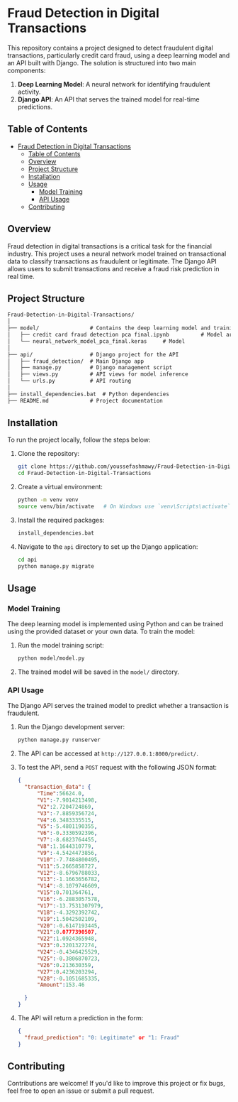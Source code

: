 # Fraud Detection in Digital Transactions

This repository contains a project designed to detect fraudulent digital transactions, particularly credit card fraud, using a deep learning model and an API built with Django. The solution is structured into two main components:

1. **Deep Learning Model**: A neural network for identifying fraudulent activity.
2. **Django API**: An API that serves the trained model for real-time predictions.

## Table of Contents

- [Fraud Detection in Digital Transactions](#fraud-detection-in-digital-transactions)
  - [Table of Contents](#table-of-contents)
  - [Overview](#overview)
  - [Project Structure](#project-structure)
  - [Installation](#installation)
  - [Usage](#usage)
    - [Model Training](#model-training)
    - [API Usage](#api-usage)
  - [Contributing](#contributing)

## Overview

Fraud detection in digital transactions is a critical task for the financial industry. This project uses a neural network model trained on transactional data to classify transactions as fraudulent or legitimate. The Django API allows users to submit transactions and receive a fraud risk prediction in real time.

## Project Structure

```txt
Fraud-Detection-in-Digital-Transactions/
│
├── model/                # Contains the deep learning model and training code
│   ├── credit card fraud detection pca final.ipynb          # Model architecture and training script
│   └── neural_network_model_pca_final.keras     # Model
│   
├── api/                  # Django project for the API
│   ├── fraud_detection/  # Main Django app
│   ├── manage.py         # Django management script
│   ├── views.py          # API views for model inference
│   └── urls.py           # API routing
│
├── install_dependencies.bat  # Python dependencies
├── README.md             # Project documentation
```

## Installation

To run the project locally, follow the steps below:

1. Clone the repository:

   ```bash
   git clone https://github.com/youssefashmawy/Fraud-Detection-in-Digital-Transactions.git
   cd Fraud-Detection-in-Digital-Transactions
   ```

2. Create a virtual environment:

   ```bash
   python -m venv venv
   source venv/bin/activate   # On Windows use `venv\Scripts\activate`
   ```

3. Install the required packages:

   ```bash
   install_dependencies.bat
   ```

4. Navigate to the `api` directory to set up the Django application:

   ```bash
   cd api
   python manage.py migrate
   ```

## Usage

### Model Training

The deep learning model is implemented using Python and can be trained using the provided dataset or your own data. To train the model:

1. Run the model training script:

   ```bash
   python model/model.py
   ```

2. The trained model will be saved in the `model/` directory.

### API Usage

The Django API serves the trained model to predict whether a transaction is fraudulent. 

1. Run the Django development server:

   ```bash
   python manage.py runserver
   ```

2. The API can be accessed at `http://127.0.0.1:8000/predict/`.
3. To test the API, send a `POST` request with the following JSON format:

   ```json
   {
     "transaction_data": {
         "Time":56624.0,
         "V1":-7.9014213498,
         "V2":2.7204724869,
         "V3":-7.8859356724,
         "V4":6.3483335515,
         "V5":-5.4801190355,
         "V6":-0.3330592396,
         "V7":-8.6823764455,
         "V8":1.1644310779,
         "V9":-4.5424473856,
         "V10":-7.7484800495,
         "V11":5.2665858727,
         "V12":-8.6796788033,
         "V13":-1.1663656782,
         "V14":-8.1079746609,
         "V15":0.701364761,
         "V16":-6.2883057578,
         "V17":-13.7531307979,
         "V18":-4.3292392742,
         "V19":1.5042502109,
         "V20":-0.6147193445,
         "V21":0.0777390507,
         "V22":1.0924365948,
         "V23":0.3201327274,
         "V24":-0.4346425529,
         "V25":-0.3806870723,
         "V26":0.213630359,
         "V27":0.4236203294,
         "V28":-0.1051685335,
         "Amount":153.46

     }
   }
   ```

4. The API will return a prediction in the form:

   ```json
   {
     "fraud_prediction": "0: Legitimate" or "1: Fraud"
   }
   ```

## Contributing

Contributions are welcome! If you'd like to improve this project or fix bugs, feel free to open an issue or submit a pull request.
